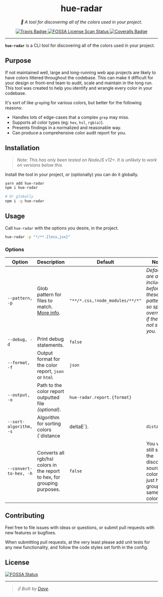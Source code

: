 <div align="center" margin="0 auto 20px">
  <h1>hue-radar</h1>
  <p style="font-style: italic;">
    🎨 A tool for discovering all of the colors used in your project.
  </p>
  <div>
    <a href="https://travis-ci.com/github/himynameisdave/hue-radar">
      <img src="https://travis-ci.com/himynameisdave/hue-radar.svg?branch=main" alt="Travis Badge" />
    </a>
    <a href="https://app.fossa.com/projects/git%2Bgithub.com%2Fhimynameisdave%2Fhue-radar?ref=badge_shield">
      <img src="https://app.fossa.com/api/projects/git%2Bgithub.com%2Fhimynameisdave%2Fhue-radar.svg?type=shield" alt="FOSSA License Scan Status" />
    </a>
    <a href="https://coveralls.io/github/himynameisdave/hue-radar?branch=main">
      <img src="https://coveralls.io/repos/github/himynameisdave/hue-radar/badge.svg?branch=main" alt="Coveralls Badge" />
    </a>
  </div>
</div>

---

**`hue-radar`** is a CLI tool for discovering all of the colors used in your project.

## Purpose

If not maintained well, large and long-running web app projects are likely to have colors littered throughout the codebase. This can make it difficult for your design or front-end team to audit, scale and maintain in the long run. This tool was created to help you identify and wrangle every color in your codebase.

It's sort of like `grep`ing for various colors, but better for the following reasons:

- Handles lots of edge-cases that a complex `grep` may miss.
- Supports all color types (eg: `hex`, `hsl`, `rgb(a)`).
- Presents findings in a normalized and reasonable way.
- Can produce a comprehensive color audit report for you.

## Installation

> _Note: This has only been tested on NodeJS v12+. It is unlikely to work on versions below this._

Install the tool in your project, or (optionally) you can do it globally.

```bash
yarn add hue-radar
npm i hue-radar

# Or globally
npm i -g hue-radar
```

## Usage

Call `hue-radar` with the options you desire, in the project.

```bash
hue-radar -p "*/**.{less,jsx}"
```

### Options

Option | Description | Default | Notes
--- | --- | --- | ---
`--pattern, -p` | Glob pattern for files to match. [More info](https://github.com/isaacs/minimatch#usage). | `"**/*.css,!node_modules/**/*"` | _Defaults are always included before these patterns., so specify overrides if these do not suit you._
`--debug, -d` | Print debug statements. | `false` | 
`--format, -f` | Output format for the color report, `json` or `html` | `json` | 
`--output, -o` | Path to the color report outputted file _(optional)_. | `hue-radar.report.{format}` | 
`--sort-algorithm, -s` | Algorithm for sorting colors (`distance | deltaE`). | `distance` | Sort by either [Euclidean distance](https://gka.github.io/chroma.js/#chroma-distance) (`distance`) or [deltaE color difference](https://gka.github.io/chroma.js/#chroma-deltae) (`deltaE`).
`--convert-to-hex, -h` | Converts all rgb/hsl colors in the report to hex, for grouping purposes. | `false` | You will still see the discovered source color, this just helps group same colors.

## Contributing

Feel free to file issues with ideas or questions, or submit pull requests with new features or bugfixes.

When submitting pull requests, at the very least please add unit tests for any new functionality, and follow the code styles set forth in the config.

## License

[![FOSSA Status](https://app.fossa.com/api/projects/git%2Bgithub.com%2Fhimynameisdave%2Fhue-radar.svg?type=large)](https://app.fossa.com/projects/git%2Bgithub.com%2Fhimynameisdave%2Fhue-radar?ref=badge_large)

---
> _✌️ Built by [Dave](https://github.com/himynameisdave)._
